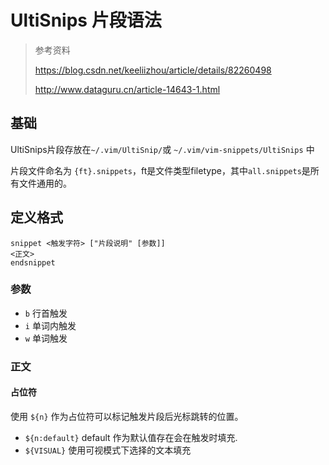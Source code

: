 # UltiSnips 片段语法

> 参考资料
>
> <https://blog.csdn.net/keeliizhou/article/details/82260498>
>
> <http://www.dataguru.cn/article-14643-1.html>

## 基础

UltiSnips片段存放在`~/.vim/UltiSnip/`或 `~/.vim/vim-snippets/UltiSnips` 中

片段文件命名为 `{ft}.snippets`，ft是文件类型filetype，其中`all.snippets`是所有文件通用的。

## 定义格式

```snippets
snippet <触发字符> ["片段说明" [参数]]
<正文>
endsnippet
```

### 参数

- `b` 行首触发
- `i` 单词内触发
- `w` 单词触发

### 正文

#### 占位符

使用 `${n}` 作为占位符可以标记触发片段后光标跳转的位置。

- `${n:default}` default 作为默认值存在会在触发时填充.
- `${VISUAL}` 使用可视模式下选择的文本填充 

### 



